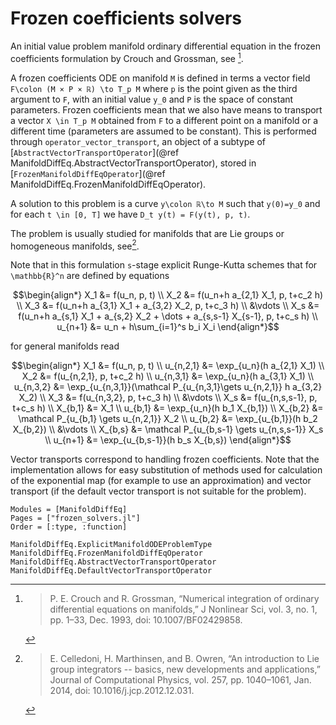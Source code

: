 # Frozen coefficients solvers

An initial value problem manifold ordinary differential equation in the frozen coefficients
formulation by Crouch and Grossman, see [^CrouchGrossman1993].

A frozen coefficients ODE on manifold ``M`` is defined in terms a vector field
``F\colon (M × P × ℝ) \to T_p M`` where ``p`` is the point given as the third argument to ``F``,
with an initial value ``y_0`` and ``P`` is the space of constant parameters.
Frozen coefficients mean that we also have means to transport a vector ``X \in T_p M`` obtained
from ``F`` to a different point on a manifold or a different time (parameters are assumed
to be constant). This is performed through `operator_vector_transport`, an object of
a subtype of [`AbstractVectorTransportOperator`](@ref ManifoldDiffEq.AbstractVectorTransportOperator), stored in [`FrozenManifoldDiffEqOperator`](@ref ManifoldDiffEq.FrozenManifoldDiffEqOperator).

A solution to this problem is a curve ``y\colon ℝ\to M`` such that ``y(0)=y_0`` and for each
``t \in [0, T]`` we have ``D_t y(t) = F(y(t), p, t)``.

The problem is usually studied for manifolds that are Lie groups or homogeneous manifolds, see[^CelledoniMarthinsenOwren2014].

Note that in this formulation ``s``-stage explicit Runge-Kutta schemes that for ``\mathbb{R}^n`` are defined by equations

````math
\begin{align*}
X_1 &= f(u_n, p, t) \\
X_2 &= f(u_n+h a_{2,1} X_1, p, t+c_2 h) \\
X_3 &= f(u_n+h a_{3,1} X_1 + a_{3,2} X_2, p, t+c_3 h) \\
&\vdots \\
X_s &= f(u_n+h a_{s,1} X_1 + a_{s,2} X_2 + \dots + a_{s,s-1} X_{s-1}, p, t+c_s h) \\
u_{n+1} &= u_n + h\sum_{i=1}^s b_i X_i
\end{align*}
````

for general manifolds read

````math
\begin{align*}
X_1 &= f(u_n, p, t) \\
u_{n,2,1} &= \exp_{u_n}(h a_{2,1} X_1) \\
X_2 &= f(u_{n,2,1}, p, t+c_2 h) \\
u_{n,3,1} &= \exp_{u_n}(h a_{3,1} X_1) \\
u_{n,3,2} &= \exp_{u_{n,3,1}}(\mathcal P_{u_{n,3,1}\gets u_{n,2,1}} h a_{3,2} X_2) \\
X_3 &= f(u_{n,3,2}, p, t+c_3 h) \\
&\vdots \\
X_s &= f(u_{n,s,s-1}, p, t+c_s h) \\
X_{b,1} &= X_1 \\
u_{b,1} &= \exp_{u_n}(h b_1 X_{b,1}) \\
X_{b,2} &= \mathcal P_{u_{b,1} \gets u_{n,2,1}} X_2 \\
u_{b,2} &= \exp_{u_{b,1}}(h b_2 X_{b,2}) \\
&\vdots \\
X_{b,s} &= \mathcal P_{u_{b,s-1} \gets u_{n,s,s-1}} X_s \\
u_{n+1} &= \exp_{u_{b,s-1}}(h b_s X_{b,s})
\end{align*}
````

Vector transports correspond to handling frozen coefficients. Note that the implementation allows for easy substitution of methods used for calculation of the exponential map (for example to use an approximation) and vector transport (if the default vector transport is not suitable for the problem).


[^CrouchGrossman1993]:
    > P. E. Crouch and R. Grossman, “Numerical integration of ordinary differential
    > equations on manifolds,” J Nonlinear Sci, vol. 3, no. 1, pp. 1–33, Dec. 1993,
    > doi: 10.1007/BF02429858.

[^CelledoniMarthinsenOwren2014]:
    > E. Celledoni, H. Marthinsen, and B. Owren, “An introduction to Lie group integrators -- basics, new developments and applications,” Journal of Computational Physics, vol. 257, pp. 1040–1061, Jan. 2014, doi: 10.1016/j.jcp.2012.12.031.


```@autodocs
Modules = [ManifoldDiffEq]
Pages = ["frozen_solvers.jl"]
Order = [:type, :function]
```

```@docs
ManifoldDiffEq.ExplicitManifoldODEProblemType
ManifoldDiffEq.FrozenManifoldDiffEqOperator
ManifoldDiffEq.AbstractVectorTransportOperator
ManifoldDiffEq.DefaultVectorTransportOperator
```
